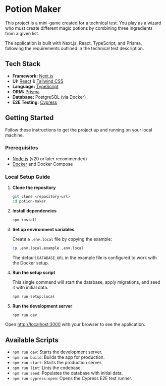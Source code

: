 # Potion Maker

This project is a mini-game created for a technical test. You play as a wizard who must create different magic potions by combining three ingredients from a given list.

The application is built with Next.js, React, TypeScript, and Prisma, following the requirements outlined in the technical test description.

## Tech Stack

-   **Framework:** [Next.js](https://nextjs.org/)
-   **UI:** [React](https://react.dev/) & [Tailwind CSS](https://tailwindcss.com/)
-   **Language:** [TypeScript](https://www.typescriptlang.org/)
-   **ORM:** [Prisma](https://www.prisma.io/)
-   **Database:** PostgreSQL (via Docker)
-   **E2E Testing:** [Cypress](https://www.cypress.io/)

## Getting Started

Follow these instructions to get the project up and running on your local machine.

### Prerequisites

-   [Node.js](https://nodejs.org/en) (v20 or later recommended)
-   [Docker](https://www.docker.com/products/docker-desktop/) and Docker Compose

### Local Setup Guide

1.  **Clone the repository**
    ```bash
    git clone <repository-url>
    cd potion-maker
    ```

2.  **Install dependencies**
    ```bash
    npm install
    ```

3.  **Set up environment variables**

    Create a `.env.local` file by copying the example:
    ```bash
    cp .env.local.example .env.local
    ```
    The default `DATABASE_URL` in the example file is configured to work with the Docker setup.

4.  **Run the setup script**

    This single command will start the database, apply migrations, and seed it with initial data.
    ```bash
    npm run setup:local
    ```

5.  **Run the development server**
    ```bash
    npm run dev
    ```

Open [http://localhost:3000](http://localhost:3000) with your browser to see the application.

## Available Scripts

-   `npm run dev`: Starts the development server.
-   `npm run build`: Builds the app for production.
-   `npm run start`: Starts the production server.
-   `npm run lint`: Lints the codebase.
-   `npm run seed`: Populates the database with initial data.
-   `npm run cypress:open`: Opens the Cypress E2E test runner.
